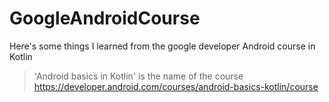 # GoogleAndroidCourse
Here's some things I learned from the google developer Android course in Kotlin
> 'Android basics in Kotlin' is the name of the course
> https://developer.android.com/courses/android-basics-kotlin/course
